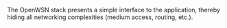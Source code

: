 The OpenWSN stack presents a simple interface to the application, thereby hiding all networking complexities (medium access, routing, etc.).